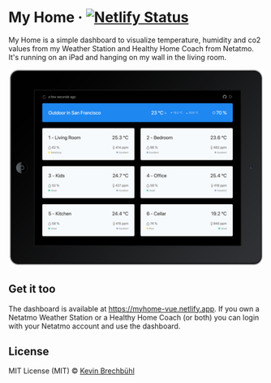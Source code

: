 # My Home &middot; [![Netlify Status](https://api.netlify.com/api/v1/badges/64f983f2-6e50-4457-8381-3f9885694c6a/deploy-status)](https://app.netlify.com/sites/myhome-vue/deploys)

My Home is a simple dashboard to visualize temperature, humidity and co2 values
from my Weather Station and Healthy Home Coach from Netatmo. It's running on an
iPad and hanging on my wall in the living room.

![](screenshot.png)

## Get it too

The dashboard is available at https://myhome-vue.netlify.app. If you own a Netatmo
Weather Station or a Healthy Home Coach (or both) you can login with your
Netatmo account and use the dashboard.

## License

MIT License (MIT) &copy; [Kevin Brechbühl](https://github.com/aquasonic)

